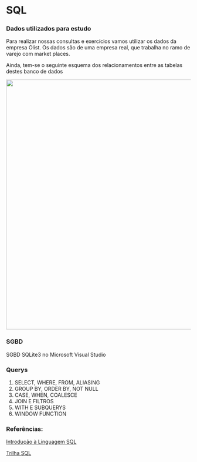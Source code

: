 # SQL

### Dados utilizados para estudo
Para realizar nossas consultas e exercícios vamos utilizar os dados da empresa Olist. Os dados são de uma empresa real, que trabalha no ramo de varejo com market places. 

Ainda, tem-se o seguinte esquema dos relacionamentos entre as tabelas destes banco de dados

<img src="https://i.imgur.com/HRhd2Y0.png" alt="" width="680">

### SGBD
SGBD SQLite3 no Microsoft Visual Studio

### Querys
1. SELECT, WHERE, FROM, ALIASING
2. GROUP BY, ORDER BY, NOT NULL
3. CASE, WHEN, COALESCE 
4. JOIN E FILTROS
5. WITH E SUBQUERYS
6. WINDOW FUNCTION


### Referências:
[Introdução à Linguagem SQL](https://www.amazon.com.br/Introdu%C3%A7%C3%A3o-Linguagem-SQL-Abordagem-Iniciantes/dp/8575225014/ref=tmm_pap_swatch_0?_encoding=UTF8&qid=1616796419&sr=8-1)

[Trilha SQL](https://www.youtube.com/watch?v=PXftBr56Tow&list=PLvlkVRRKOYFQrPsRLU-53-No8c4e-RvHk)
